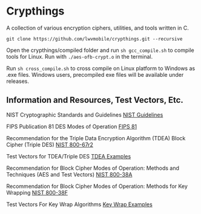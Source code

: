 # Crypthings

A collection of various encryption ciphers, utilities, and tools written in C.

`git clone https://github.com/lwvmobile/crypthings.git --recursive`

Open the crypthings/compiled folder and run `sh gcc_compile.sh` to compile tools for Linux.
Run with `./aes-ofb-crypt.o` in the terminal.

Run `sh cross_compile.sh` to cross compile on Linux platform to Windows as .exe files.
Windows users, precompiled exe files will be available under releases.

## Information and Resources, Test Vectors, Etc.

NIST Cryptographic Standards and Guidelines
[NIST Guidelines](https://csrc.nist.gov/projects/cryptographic-standards-and-guidelines/ "NIST Guidelines")

FIPS Publication 81 DES Modes of Operation
[FIPS 81](https://nvlpubs.nist.gov/nistpubs/Legacy/FIPS/fipspub81.pdf "FIPS 81")

Recommendation for the Triple Data Encryption Algorithm (TDEA) Block Cipher (Triple DES)
[NIST 800-67r2](https://nvlpubs.nist.gov/nistpubs/SpecialPublications/NIST.SP.800-67r2.pdf "NIST  800-67r2")

Test Vectors for TDEA/Triple DES
[TDEA Examples](https://csrc.nist.gov/CSRC/media/Projects/Cryptographic-Standards-and-Guidelines/documents/examples/TDES_ModesA_All.pdf "TDEA Examples")

Recommendation for Block Cipher Modes of Operation: Methods and Techniques (AES and Test Vectors)
[NIST 800-38A](https://nvlpubs.nist.gov/nistpubs/Legacy/SP/nistspecialpublication800-38a.pdf "NIST  800-38A")

Recommendation for Block Cipher Modes of Operation: Methods for Key Wrapping
[NIST 800-38F](https://nvlpubs.nist.gov/nistpubs/SpecialPublications/NIST.SP.800-38F.pdf "NIST 800-38F")

Test Vectors For Key Wrap Algorithms
[Key Wrap Examples](https://csrc.nist.gov/CSRC/media/Projects/Cryptographic-Standards-and-Guidelines/documents/examples/key-wrapping-KW-KWP.pdf "Key Wrap Examples")